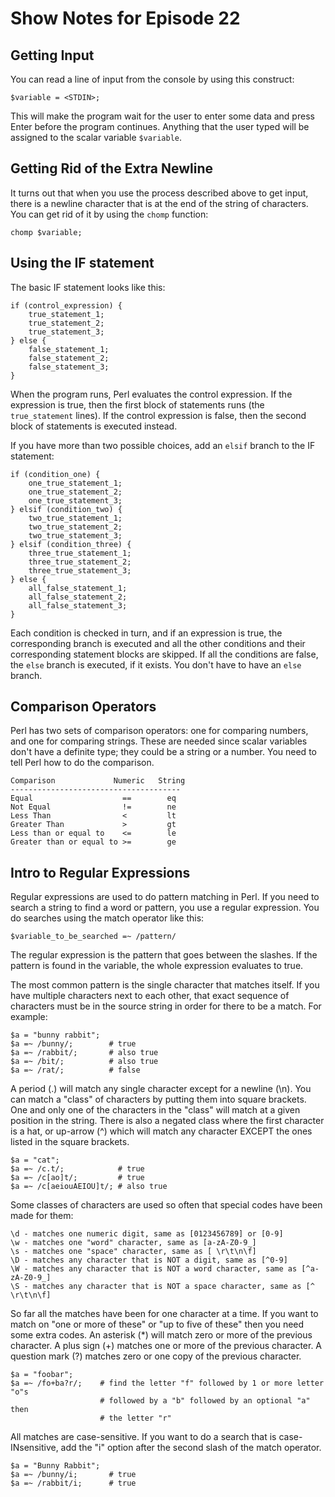 Show Notes for Episode 22
=========================

Getting Input
-------------

You can read a line of input from the console by using this construct:

    $variable = <STDIN>;
    
This will make the program wait for the user to enter some data and press
Enter before the program continues.  Anything that the user typed will be 
assigned to the scalar variable `$variable`.

Getting Rid of the Extra Newline
--------------------------------

It turns out that when you use the process described above to get input, there
is a newline character that is at the end of the string of characters.  You can
get rid of it by using the `chomp` function:

    chomp $variable;
    
Using the IF statement
----------------------

The basic IF statement looks like this:

    if (control_expression) {
        true_statement_1;
        true_statement_2;
        true_statement_3;
    } else {
        false_statement_1;
        false_statement_2;
        false_statement_3;
    }
    
When the program runs, Perl evaluates the control expression.  If the expression
is true, then the first block of statements runs (the `true_statement` lines).
If the control expression is false, then the second block of statements is executed
instead.

If you have more than two possible choices, add an `elsif` branch to the IF statement:

    if (condition_one) {
        one_true_statement_1;
        one_true_statement_2;
        one_true_statement_3;
    } elsif (condition_two) {
        two_true_statement_1;
        two_true_statement_2;
        two_true_statement_3;
    } elsif (condition_three) {
        three_true_statement_1;
        three_true_statement_2;
        three_true_statement_3;
    } else {
        all_false_statement_1;
        all_false_statement_2;
        all_false_statement_3;
    }
    
Each condition is checked in turn, and if an expression is true, the corresponding
branch is executed and all the other conditions and their corresponding statement
blocks are skipped.  If all the conditions are false, the `else` branch is executed,
if it exists.  You don't have to have an `else` branch.

Comparison Operators
--------------------

Perl has two sets of comparison operators: one for comparing numbers, and one
for comparing strings.  These are needed since scalar variables don't have a
definite type; they could be a string or a number.  You need to tell Perl how 
to do the comparison.

    Comparison             Numeric   String
    --------------------------------------
    Equal                    ==        eq
    Not Equal                !=        ne
    Less Than                <         lt
    Greater Than             >         gt
    Less than or equal to    <=        le
    Greater than or equal to >=        ge
    
Intro to Regular Expressions
----------------------------

Regular expressions are used to do pattern matching in Perl.  If you need to 
search a string to find a word or pattern, you use a regular expression.  You
do searches using the match operator like this:

    $variable_to_be_searched =~ /pattern/
    
The regular expression is the pattern that goes between the slashes.  If the
pattern is found in the variable, the whole expression evaluates to true.

The most common pattern is the single character that matches itself.  If you 
have multiple characters next to each other, that exact sequence of characters
must be in the source string in order for there to be a match.  For example:

    $a = "bunny rabbit";
    $a =~ /bunny/;        # true
    $a =~ /rabbit/;       # also true
    $a =~ /bit/;          # also true
    $a =~ /rat/;          # false
    
A period (.) will match any single character except for a newline (\n).  You can
match a "class" of characters by putting them into square brackets.  One and only
one of the characters in the "class" will match at a given position in the string.
There is also a negated class where the first character is a hat, or up-arrow (^)
which will match any character EXCEPT the ones listed in the square brackets.

    $a = "cat";
    $a =~ /c.t/;            # true
    $a =~ /c[ao]t/;         # true
    $a =~ /c[aeiouAEIOU]t/; # also true
    
Some classes of characters are used so often that special codes have been made for
them:

    \d - matches one numeric digit, same as [0123456789] or [0-9]
    \w - matches one "word" character, same as [a-zA-Z0-9_]
    \s - matches one "space" character, same as [ \r\t\n\f]
    \D - matches any character that is NOT a digit, same as [^0-9]
    \W - matches any character that is NOT a word character, same as [^a-zA-Z0-9_]
    \S - matches any character that is NOT a space character, same as [^ \r\t\n\f]
    
So far all the matches have been for one character at a time.  If you want to 
match on "one or more of these" or "up to five of these" then you need some extra
codes.  An asterisk (*) will match zero or more of the previous character.  A plus
sign (+) matches one or more of the previous character.  A question mark (?) matches
zero or one copy of the previous character.

    $a = "foobar";
    $a =~ /fo+ba?r/;    # find the letter "f" followed by 1 or more letter "o"s 
                        # followed by a "b" followed by an optional "a" then 
                        # the letter "r"
                        
All matches are case-sensitive.  If you want to do a search that is 
case-INsensitive, add the "i" option after the second slash of the match
operator.

    $a = "Bunny Rabbit";
    $a =~ /bunny/i;       # true
    $a =~ /rabbit/i;      # true
    
